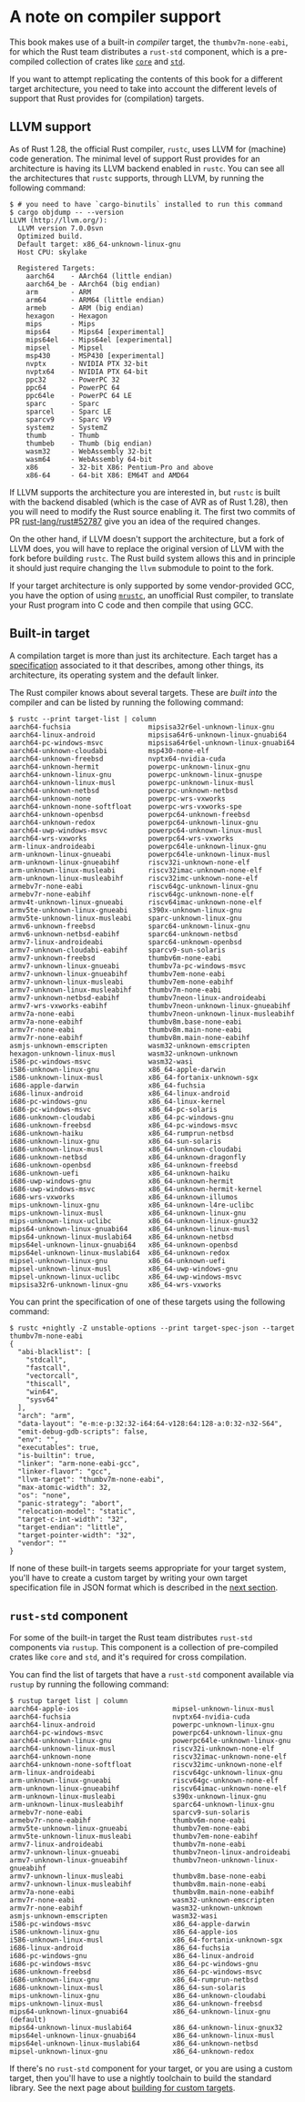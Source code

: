 # A note on compiler support

This book makes use of a built-in *compiler* target, the `thumbv7m-none-eabi`, for which the Rust
team distributes a `rust-std` component, which is a pre-compiled collection of crates like [`core`]
and [`std`].

[`core`]: https://doc.rust-lang.org/core/index.html
[`std`]: https://doc.rust-lang.org/std/index.html

If you want to attempt replicating the contents of this book for a different target architecture,
you need to take into account the different levels of support that Rust provides for (compilation)
targets.

## LLVM support

As of Rust 1.28, the official Rust compiler, `rustc`, uses LLVM for (machine) code generation. The
minimal level of support Rust provides for an architecture is having its LLVM backend enabled in
`rustc`. You can see all the architectures that `rustc` supports, through LLVM, by running the
following command:

``` console
$ # you need to have `cargo-binutils` installed to run this command
$ cargo objdump -- --version
LLVM (http://llvm.org/):
  LLVM version 7.0.0svn
  Optimized build.
  Default target: x86_64-unknown-linux-gnu
  Host CPU: skylake

  Registered Targets:
    aarch64    - AArch64 (little endian)
    aarch64_be - AArch64 (big endian)
    arm        - ARM
    arm64      - ARM64 (little endian)
    armeb      - ARM (big endian)
    hexagon    - Hexagon
    mips       - Mips
    mips64     - Mips64 [experimental]
    mips64el   - Mips64el [experimental]
    mipsel     - Mipsel
    msp430     - MSP430 [experimental]
    nvptx      - NVIDIA PTX 32-bit
    nvptx64    - NVIDIA PTX 64-bit
    ppc32      - PowerPC 32
    ppc64      - PowerPC 64
    ppc64le    - PowerPC 64 LE
    sparc      - Sparc
    sparcel    - Sparc LE
    sparcv9    - Sparc V9
    systemz    - SystemZ
    thumb      - Thumb
    thumbeb    - Thumb (big endian)
    wasm32     - WebAssembly 32-bit
    wasm64     - WebAssembly 64-bit
    x86        - 32-bit X86: Pentium-Pro and above
    x86-64     - 64-bit X86: EM64T and AMD64
```

If LLVM supports the architecture you are interested in, but `rustc` is built with the backend
disabled (which is the case of AVR as of Rust 1.28), then you will need to modify the Rust source
enabling it. The first two commits of PR [rust-lang/rust#52787] give you an idea of the required
changes.

[rust-lang/rust#52787]: https://github.com/rust-lang/rust/pull/52787

On the other hand, if LLVM doesn't support the architecture, but a fork of LLVM does, you will have
to replace the original version of LLVM with the fork before building `rustc`. The Rust build system
allows this and in principle it should just require changing the `llvm` submodule to point to the
fork.

If your target architecture is only supported by some vendor-provided GCC, you have the option of
using [`mrustc`], an unofficial Rust compiler, to translate your Rust program into C code and then
compile that using GCC.

[`mrustc`]: https://github.com/thepowersgang/mrustc

## Built-in target

A compilation target is more than just its architecture. Each target has a [specification]
associated to it that describes, among other things, its architecture, its operating system and the
default linker.

[specification]: https://github.com/rust-lang/rfcs/blob/master/text/0131-target-specification.md

The Rust compiler knows about several targets. These are *built into* the compiler and can be listed
by running the following command:

``` console
$ rustc --print target-list | column
aarch64-fuchsia                   mipsisa32r6el-unknown-linux-gnu
aarch64-linux-android             mipsisa64r6-unknown-linux-gnuabi64
aarch64-pc-windows-msvc           mipsisa64r6el-unknown-linux-gnuabi64
aarch64-unknown-cloudabi          msp430-none-elf
aarch64-unknown-freebsd           nvptx64-nvidia-cuda
aarch64-unknown-hermit            powerpc-unknown-linux-gnu
aarch64-unknown-linux-gnu         powerpc-unknown-linux-gnuspe
aarch64-unknown-linux-musl        powerpc-unknown-linux-musl
aarch64-unknown-netbsd            powerpc-unknown-netbsd
aarch64-unknown-none              powerpc-wrs-vxworks
aarch64-unknown-none-softfloat    powerpc-wrs-vxworks-spe
aarch64-unknown-openbsd           powerpc64-unknown-freebsd
aarch64-unknown-redox             powerpc64-unknown-linux-gnu
aarch64-uwp-windows-msvc          powerpc64-unknown-linux-musl
aarch64-wrs-vxworks               powerpc64-wrs-vxworks
arm-linux-androideabi             powerpc64le-unknown-linux-gnu
arm-unknown-linux-gnueabi         powerpc64le-unknown-linux-musl
arm-unknown-linux-gnueabihf       riscv32i-unknown-none-elf
arm-unknown-linux-musleabi        riscv32imac-unknown-none-elf
arm-unknown-linux-musleabihf      riscv32imc-unknown-none-elf
armebv7r-none-eabi                riscv64gc-unknown-linux-gnu
armebv7r-none-eabihf              riscv64gc-unknown-none-elf
armv4t-unknown-linux-gnueabi      riscv64imac-unknown-none-elf
armv5te-unknown-linux-gnueabi     s390x-unknown-linux-gnu
armv5te-unknown-linux-musleabi    sparc-unknown-linux-gnu
armv6-unknown-freebsd             sparc64-unknown-linux-gnu
armv6-unknown-netbsd-eabihf       sparc64-unknown-netbsd
armv7-linux-androideabi           sparc64-unknown-openbsd
armv7-unknown-cloudabi-eabihf     sparcv9-sun-solaris
armv7-unknown-freebsd             thumbv6m-none-eabi
armv7-unknown-linux-gnueabi       thumbv7a-pc-windows-msvc
armv7-unknown-linux-gnueabihf     thumbv7em-none-eabi
armv7-unknown-linux-musleabi      thumbv7em-none-eabihf
armv7-unknown-linux-musleabihf    thumbv7m-none-eabi
armv7-unknown-netbsd-eabihf       thumbv7neon-linux-androideabi
armv7-wrs-vxworks-eabihf          thumbv7neon-unknown-linux-gnueabihf
armv7a-none-eabi                  thumbv7neon-unknown-linux-musleabihf
armv7a-none-eabihf                thumbv8m.base-none-eabi
armv7r-none-eabi                  thumbv8m.main-none-eabi
armv7r-none-eabihf                thumbv8m.main-none-eabihf
asmjs-unknown-emscripten          wasm32-unknown-emscripten
hexagon-unknown-linux-musl        wasm32-unknown-unknown
i586-pc-windows-msvc              wasm32-wasi
i586-unknown-linux-gnu            x86_64-apple-darwin
i586-unknown-linux-musl           x86_64-fortanix-unknown-sgx
i686-apple-darwin                 x86_64-fuchsia
i686-linux-android                x86_64-linux-android
i686-pc-windows-gnu               x86_64-linux-kernel
i686-pc-windows-msvc              x86_64-pc-solaris
i686-unknown-cloudabi             x86_64-pc-windows-gnu
i686-unknown-freebsd              x86_64-pc-windows-msvc
i686-unknown-haiku                x86_64-rumprun-netbsd
i686-unknown-linux-gnu            x86_64-sun-solaris
i686-unknown-linux-musl           x86_64-unknown-cloudabi
i686-unknown-netbsd               x86_64-unknown-dragonfly
i686-unknown-openbsd              x86_64-unknown-freebsd
i686-unknown-uefi                 x86_64-unknown-haiku
i686-uwp-windows-gnu              x86_64-unknown-hermit
i686-uwp-windows-msvc             x86_64-unknown-hermit-kernel
i686-wrs-vxworks                  x86_64-unknown-illumos
mips-unknown-linux-gnu            x86_64-unknown-l4re-uclibc
mips-unknown-linux-musl           x86_64-unknown-linux-gnu
mips-unknown-linux-uclibc         x86_64-unknown-linux-gnux32
mips64-unknown-linux-gnuabi64     x86_64-unknown-linux-musl
mips64-unknown-linux-muslabi64    x86_64-unknown-netbsd
mips64el-unknown-linux-gnuabi64   x86_64-unknown-openbsd
mips64el-unknown-linux-muslabi64  x86_64-unknown-redox
mipsel-unknown-linux-gnu          x86_64-unknown-uefi
mipsel-unknown-linux-musl         x86_64-uwp-windows-gnu
mipsel-unknown-linux-uclibc       x86_64-uwp-windows-msvc
mipsisa32r6-unknown-linux-gnu     x86_64-wrs-vxworks
```

You can print the specification of one of these targets using the following command:

``` console
$ rustc +nightly -Z unstable-options --print target-spec-json --target thumbv7m-none-eabi
{
  "abi-blacklist": [
    "stdcall",
    "fastcall",
    "vectorcall",
    "thiscall",
    "win64",
    "sysv64"
  ],
  "arch": "arm",
  "data-layout": "e-m:e-p:32:32-i64:64-v128:64:128-a:0:32-n32-S64",
  "emit-debug-gdb-scripts": false,
  "env": "",
  "executables": true,
  "is-builtin": true,
  "linker": "arm-none-eabi-gcc",
  "linker-flavor": "gcc",
  "llvm-target": "thumbv7m-none-eabi",
  "max-atomic-width": 32,
  "os": "none",
  "panic-strategy": "abort",
  "relocation-model": "static",
  "target-c-int-width": "32",
  "target-endian": "little",
  "target-pointer-width": "32",
  "vendor": ""
}
```

If none of these built-in targets seems appropriate for your target system, you'll have to create a
custom target by writing your own target specification file in JSON format which is described in the
[next section][custom-target].

[custom-target]: ./custom-target.md

## `rust-std` component

For some of the built-in target the Rust team distributes `rust-std` components via `rustup`. This
component is a collection of pre-compiled crates like `core` and `std`, and it's required for cross
compilation.

You can find the list of targets that have a `rust-std` component available via `rustup` by running
the following command:

``` console
$ rustup target list | column
aarch64-apple-ios                       mipsel-unknown-linux-musl
aarch64-fuchsia                         nvptx64-nvidia-cuda
aarch64-linux-android                   powerpc-unknown-linux-gnu
aarch64-pc-windows-msvc                 powerpc64-unknown-linux-gnu
aarch64-unknown-linux-gnu               powerpc64le-unknown-linux-gnu
aarch64-unknown-linux-musl              riscv32i-unknown-none-elf
aarch64-unknown-none                    riscv32imac-unknown-none-elf
aarch64-unknown-none-softfloat          riscv32imc-unknown-none-elf
arm-linux-androideabi                   riscv64gc-unknown-linux-gnu
arm-unknown-linux-gnueabi               riscv64gc-unknown-none-elf
arm-unknown-linux-gnueabihf             riscv64imac-unknown-none-elf
arm-unknown-linux-musleabi              s390x-unknown-linux-gnu
arm-unknown-linux-musleabihf            sparc64-unknown-linux-gnu
armebv7r-none-eabi                      sparcv9-sun-solaris
armebv7r-none-eabihf                    thumbv6m-none-eabi
armv5te-unknown-linux-gnueabi           thumbv7em-none-eabi
armv5te-unknown-linux-musleabi          thumbv7em-none-eabihf
armv7-linux-androideabi                 thumbv7m-none-eabi
armv7-unknown-linux-gnueabi             thumbv7neon-linux-androideabi
armv7-unknown-linux-gnueabihf           thumbv7neon-unknown-linux-gnueabihf
armv7-unknown-linux-musleabi            thumbv8m.base-none-eabi
armv7-unknown-linux-musleabihf          thumbv8m.main-none-eabi
armv7a-none-eabi                        thumbv8m.main-none-eabihf
armv7r-none-eabi                        wasm32-unknown-emscripten
armv7r-none-eabihf                      wasm32-unknown-unknown
asmjs-unknown-emscripten                wasm32-wasi
i586-pc-windows-msvc                    x86_64-apple-darwin
i586-unknown-linux-gnu                  x86_64-apple-ios
i586-unknown-linux-musl                 x86_64-fortanix-unknown-sgx
i686-linux-android                      x86_64-fuchsia
i686-pc-windows-gnu                     x86_64-linux-android
i686-pc-windows-msvc                    x86_64-pc-windows-gnu
i686-unknown-freebsd                    x86_64-pc-windows-msvc
i686-unknown-linux-gnu                  x86_64-rumprun-netbsd
i686-unknown-linux-musl                 x86_64-sun-solaris
mips-unknown-linux-gnu                  x86_64-unknown-cloudabi
mips-unknown-linux-musl                 x86_64-unknown-freebsd
mips64-unknown-linux-gnuabi64           x86_64-unknown-linux-gnu (default)
mips64-unknown-linux-muslabi64          x86_64-unknown-linux-gnux32
mips64el-unknown-linux-gnuabi64         x86_64-unknown-linux-musl
mips64el-unknown-linux-muslabi64        x86_64-unknown-netbsd
mipsel-unknown-linux-gnu                x86_64-unknown-redox
```

If there's no `rust-std` component for your target, or you are using a custom target, then you'll
have to use a nightly toolchain to build the standard library. See the next page about [building for
custom targets][use-target-file].

[use-target-file]: ./custom-target.md#use-the-target-file
[xargo]: https://github.com/japaric/xargo
